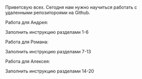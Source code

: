Приветсвую всех. Сегодня нам нужно научиться работать с удаленными репозитороями на Github.

Работа для Андрея:

Заполнить инструкцию разделами 1-6

Работа для Романа:

Заполнить инструкцию разделами 7-13

Работа для Алексея:

Заполнить инструкцию разделами 14-20